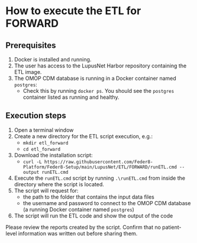 # How to execute the ETL for FORWARD

## Prerequisites
1. Docker is installed and running.
2. The user has access to the LupusNet Harbor repository containing the ETL image.
3. The OMOP CDM database is running in a Docker container named `postgres`:
    * Check this by running `docker ps`. You should see the `postgres` container listed as running and healthy.

## Execution steps
1. Open a terminal window 
2. Create a new directory for the ETL script execution, e.g.:
   * `mkdir etl_forward`
   * `cd etl_forward`
2. Download the installation script:
    * `curl -L https://raw.githubusercontent.com/Feder8-Platform/Feder8-Setup/main/LupusNet/ETL/FORWARD/runETL.cmd --output runETL.cmd`
3. Execute the `runETL.cmd` script by running `.\runETL.cmd` from inside the directory where the script is located.
4. The script will request for:
    * the path to the folder that contains the input data files
    * the username and password to connect to the OMOP CDM database (a running Docker container named `postgres`)
5. The script will run the ETL code and show the output of the code

Please review the reports created by the script. Confirm that no patient-level information was written out before sharing them.

